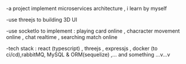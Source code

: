 -a project implement microservices architecture , i learn by myself

-use threejs to building 3D UI 

-use socketIo to implement : playing card online , chacracter movement online , chat realtime , searching match online


-tech stack : react (typescript) , threejs , expressjs , docker (to ci/cd),rabbitMQ, MySQL & ORM(sequelize) ,... and something ...v...v

